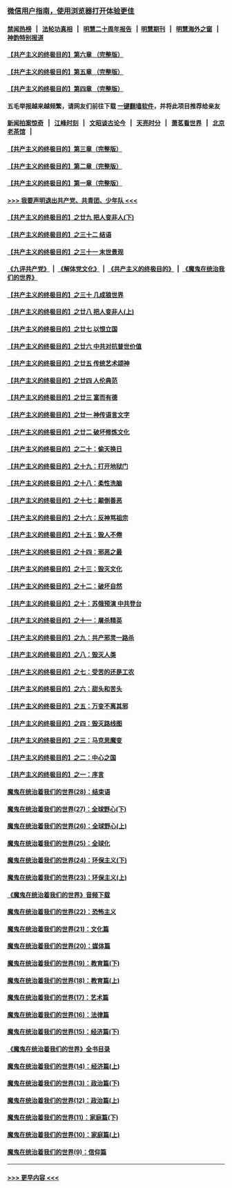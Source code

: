 ### [微信用户指南，使用浏览器打开体验更佳](https://github.com/gfw-breaker/banned-news1/blob/master/indexes/wechat-guide.md?t=0)
#### [禁闻热榜](热点新闻.md?t=0)  &nbsp;&nbsp;|&nbsp;&nbsp; [法轮功真相](https://github.com/gfw-breaker/truth/blob/master/README.md?t=0) &nbsp;&nbsp;|&nbsp;&nbsp; [明慧二十周年报告](https://github.com/gfw-breaker/mh-reports/blob/master/README.md?t=0) &nbsp;&nbsp;|&nbsp;&nbsp;[明慧期刊](https://github.com/gfw-breaker/mh-qikan) &nbsp;&nbsp;|&nbsp;&nbsp; [明慧海外之窗](https://github.com/gfw-breaker/mh-news/blob/master/README.md?t=0) &nbsp;&nbsp;|&nbsp;&nbsp; [神韵特别报道](https://github.com/gfw-breaker/mh-news/blob/master/shenyun.md?t=0)
#### [【共产主义的终极目的】第六章 （完整版）](../pages/nsc422/n11428913.md?t=02120111) 
#### [【共产主义的终极目的】第五章 （完整版）](../pages/nsc422/n11428912.md?t=02120111) 
#### [【共产主义的终极目的】第四章 （完整版）](../pages/nsc422/n11428907.md?t=02120111) 
#### 五毛举报越来越频繁，请网友们前往下载 [一键翻墙软件](https://github.com/gfw-breaker/ssr-accounts)，并将此项目推荐给亲友
#### [新闻拍案惊奇](https://github.com/gfw-breaker/banned-news1/blob/master/pages/link4.md) &nbsp;&nbsp;|&nbsp;&nbsp; [江峰时刻](https://github.com/gfw-breaker/banned-news1/blob/master/pages/link4.md) &nbsp;&nbsp;|&nbsp;&nbsp; [文昭谈古论今](https://github.com/gfw-breaker/banned-news1/blob/master/pages/link4.md) &nbsp;&nbsp;|&nbsp;&nbsp; [天亮时分](https://github.com/gfw-breaker/banned-news1/blob/master/pages/link4.md) &nbsp;&nbsp;|&nbsp;&nbsp; [萧茗看世界](https://github.com/gfw-breaker/banned-news1/blob/master/pages/link4.md) &nbsp;&nbsp;|&nbsp;&nbsp; [北京老茶馆](https://github.com/gfw-breaker/banned-news1/blob/master/pages/link4.md) &nbsp;&nbsp;|&nbsp;&nbsp; 
#### [【共产主义的终极目的】第三章（完整版）](../pages/nsc422/n11428848.md?t=02120111) 
#### [【共产主义的终极目的】第二章（完整版）](../pages/nsc422/n11428831.md?t=02120111) 
#### [【共产主义的终极目的】第一章（完整版）](../pages/nsc422/n11417651.md?t=02120111) 
#### [>>> 我要声明退出共产党、共青团、少年队 <<<](https://github.com/begood0513/goodnews/blob/master/quit/letter.md) 
#### [【共产主义的终极目的】之廿九 把人变非人(下)](../pages/nsc422/n11344140.md?t=02120111) 
#### [【共产主义的终极目的】之三十二 结语](../pages/nsc422/n11360535.md?t=02120111) 
#### [【共产主义的终极目的】之三十一 末世景观](../pages/nsc422/n11351129.md?t=02120111) 
#### [《九评共产党》](https://github.com/begood0513/9ping.md/blob/master/README.md) &nbsp;|&nbsp; [《解体党文化》](../../../../jtdwh.md/blob/master/README.md)  &nbsp;|&nbsp; [《共产主义的终极目的》](../../../../gczydzjmd.md/blob/master/README.md) &nbsp;|&nbsp; [《魔鬼在统治我们的世界》](../../../../mgztzwmdsj.md/blob/master/README.md) 
#### [【共产主义的终极目的】之三十 几成狼世界](../pages/nsc422/n11348280.md?t=02120111) 
#### [【共产主义的终极目的】之廿八 把人变非人(上)](../pages/nsc422/n11340492.md?t=02120111) 
#### [【共产主义的终极目的】之廿七 以恨立国](../pages/nsc422/n11336944.md?t=02120111) 
#### [【共产主义的终极目的】之廿六 中共对抗普世价值](../pages/nsc422/n11324785.md?t=02120111) 
#### [【共产主义的终极目的】之廿五 传统艺术颂神](../pages/nsc422/n11296396.md?t=02120111) 
#### [【共产主义的终极目的】之廿四 人伦典范](../pages/nsc422/n11296397.md?t=02120111) 
#### [【共产主义的终极目的】之廿三 富而有德](../pages/nsc422/n11283598.md?t=02120111) 
#### [【共产主义的终极目的】之廿一 神传语言文字](../pages/nsc422/n11263265.md?t=02120111) 
#### [【共产主义的终极目的】之廿二 破坏修炼文化](../pages/nsc422/n11245728.md?t=02120111) 
#### [【共产主义的终极目的】之二十：偷天换日](../pages/nsc422/n11238846.md?t=02120111) 
#### [【共产主义的终极目的】之十九：打开地狱门](../pages/nsc422/n11206376.md?t=02120111) 
#### [【共产主义的终极目的】之十八：柔性洗脑](../pages/nsc422/n11199994.md?t=02120111) 
#### [【共产主义的终极目的】之十七：颠倒善恶](../pages/nsc422/n11179782.md?t=02120111) 
#### [【共产主义的终极目的】之十六：反神骂祖宗](../pages/nsc422/n11166798.md?t=02120111) 
#### [【共产主义的终极目的】之十五：毁人不倦](../pages/nsc422/n11166792.md?t=02120111) 
#### [【共产主义的终极目的】之十四：邪恶之最](../pages/nsc422/n11150249.md?t=02120111) 
#### [【共产主义的终极目的】之十三：毁灭文化](../pages/nsc422/n11135227.md?t=02120111) 
#### [【共产主义的终极目的】之十二：破坏自然](../pages/nsc422/n11135214.md?t=02120111) 
#### [【共产主义的终极目的】之十：苏俄预演 中共登台](../pages/nsc422/n11118424.md?t=02120111) 
#### [【共产主义的终极目的】之十一：屠杀精英](../pages/nsc422/n11118442.md?t=02120111) 
#### [【共产主义的终极目的】之九：共产邪灵一路杀](../pages/nsc422/n11114139.md?t=02120111) 
#### [【共产主义的终极目的】之八：毁灭人类](../pages/nsc422/n11108503.md?t=02120111) 
#### [【共产主义的终极目的】之七：受苦的还是工农](../pages/nsc422/n11101809.md?t=02120111) 
#### [【共产主义的终极目的】之六：甜头和苦头](../pages/nsc422/n11096971.md?t=02120111) 
#### [【共产主义的终极目的】之五：万变不离其邪](../pages/nsc422/n11091285.md?t=02120111) 
#### [【共产主义的终极目的】之四：毁灭路线图](../pages/nsc422/n11086284.md?t=02120111) 
#### [【共产主义的终极目的】之三：马克思魔变](../pages/nsc422/n11061941.md?t=02120111) 
#### [【共产主义的终极目的】之二：中心之国](../pages/nsc422/n11047728.md?t=02120111) 
#### [【共产主义的终极目的】之一：序言](../pages/nsc422/n11086077.md?t=02120111) 
#### [魔鬼在统治着我们的世界(28)：结束语](../pages/nsc422/n10936246.md?t=02120111) 
#### [魔鬼在统治着我们的世界(27)：全球野心(下)](../pages/nsc422/n10928319.md?t=02120111) 
#### [魔鬼在统治着我们的世界(26)：全球野心(上)](../pages/nsc422/n10900318.md?t=02120111) 
#### [魔鬼在统治着我们的世界(25)：全球化](../pages/nsc422/n10788205.md?t=02120111) 
#### [魔鬼在统治着我们的世界(24)：环保主义(下)](../pages/nsc422/n10695307.md?t=02120111) 
#### [魔鬼在统治着我们的世界(23)：环保主义(上)](../pages/nsc422/n10688613.md?t=02120111) 
#### [《魔鬼在统治着我们的世界》音频下载](../pages/nsc422/n10635553.md?t=02120111) 
#### [魔鬼在统治着我们的世界(22)：恐怖主义](../pages/nsc422/n10614727.md?t=02120111) 
#### [魔鬼在统治着我们的世界(21)：文化篇](../pages/nsc422/n10597706.md?t=02120111) 
#### [魔鬼在统治着我们的世界(20)：媒体篇](../pages/nsc422/n10586579.md?t=02120111) 
#### [魔鬼在统治着我们的世界(19)：教育篇(下)](../pages/nsc422/n10564808.md?t=02120111) 
#### [魔鬼在统治着我们的世界(18)：教育篇(上)](../pages/nsc422/n10526970.md?t=02120111) 
#### [魔鬼在统治着我们的世界(17)：艺术篇](../pages/nsc422/n10499093.md?t=02120111) 
#### [魔鬼在统治着我们的世界(16)：法律篇](../pages/nsc422/n10485969.md?t=02120111) 
#### [魔鬼在统治着我们的世界(15)：经济篇(下)](../pages/nsc422/n10469975.md?t=02120111) 
#### [《魔鬼在统治着我们的世界》全书目录](../pages/nsc422/n10464261.md?t=02120111) 
#### [魔鬼在统治着我们的世界(14)：经济篇(上)](../pages/nsc422/n10457370.md?t=02120111) 
#### [魔鬼在统治着我们的世界(13)：政治篇(下)](../pages/nsc422/n10448270.md?t=02120111) 
#### [魔鬼在统治着我们的世界(12)：政治篇(上)](../pages/nsc422/n10444576.md?t=02120111) 
#### [魔鬼在统治着我们的世界(11)：家庭篇(下)](../pages/nsc422/n10440961.md?t=02120111) 
#### [魔鬼在统治着我们的世界(10)：家庭篇(上)](../pages/nsc422/n10435448.md?t=02120111) 
#### [魔鬼在统治着我们的世界(9)：信仰篇](../pages/nsc422/n10432159.md?t=02120111) 

----
#### [ >>> 更早内容 <<< ](../indexes/nsc422-earlier.md)
